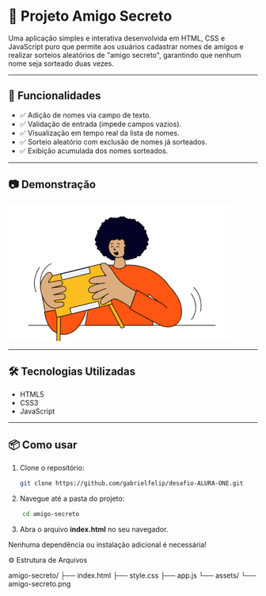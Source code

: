 # 🎁 Projeto Amigo Secreto

Uma aplicação simples e interativa desenvolvida em HTML, CSS e JavaScript puro que permite aos usuários cadastrar nomes de amigos e realizar sorteios aleatórios de "amigo secreto", garantindo que nenhum nome seja sorteado duas vezes.

---

## 🚀 Funcionalidades

- ✅ Adição de nomes via campo de texto.
- ✅ Validação de entrada (impede campos vazios).
- ✅ Visualização em tempo real da lista de nomes.
- ✅ Sorteio aleatório com exclusão de nomes já sorteados.
- ✅ Exibição acumulada dos nomes sorteados.

---

## 📷 Demonstração

![Screenshot do projeto](assets/amigo-secreto.png)

---

## 🛠️ Tecnologias Utilizadas

- HTML5
- CSS3
- JavaScript

---

## 📦 Como usar

1. Clone o repositório:
   ```bash
   git clone https://github.com/gabrielfelip/desafio-ALURA-ONE.git

2. Navegue até a pasta do projeto:
```bash
    cd amigo-secreto

```
3. Abra o arquivo **index.html** no seu navegador.

Nenhuma dependência ou instalação adicional é necessária!

⚙️ Estrutura de Arquivos

amigo-secreto/
├── index.html
├── style.css
├── app.js
└── assets/
    └── amigo-secreto.png
